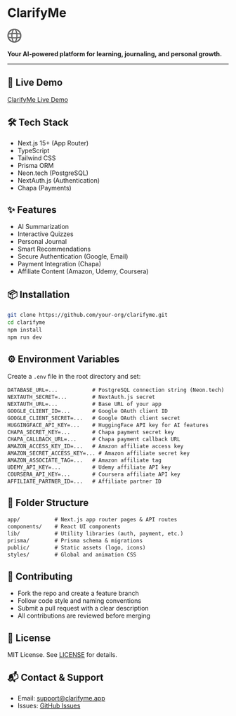 # ClarifyMe

![ClarifyMe Logo](public/globe.svg)

**Your AI-powered platform for learning, journaling, and personal growth.**

---

## 🚀 Live Demo

[ClarifyMe Live Demo](https://clarifyme.app)

## 🛠 Tech Stack

- Next.js 15+ (App Router)
- TypeScript
- Tailwind CSS
- Prisma ORM
- Neon.tech (PostgreSQL)
- NextAuth.js (Authentication)
- Chapa (Payments)

## ✨ Features

- AI Summarization
- Interactive Quizzes
- Personal Journal
- Smart Recommendations
- Secure Authentication (Google, Email)
- Payment Integration (Chapa)
- Affiliate Content (Amazon, Udemy, Coursera)

## 📦 Installation

```bash
git clone https://github.com/your-org/clarifyme.git
cd clarifyme
npm install
npm run dev
```

## ⚙️ Environment Variables

Create a `.env` file in the root directory and set:

```env
DATABASE_URL=...           # PostgreSQL connection string (Neon.tech)
NEXTAUTH_SECRET=...        # NextAuth.js secret
NEXTAUTH_URL=...           # Base URL of your app
GOOGLE_CLIENT_ID=...       # Google OAuth client ID
GOOGLE_CLIENT_SECRET=...   # Google OAuth client secret
HUGGINGFACE_API_KEY=...    # HuggingFace API key for AI features
CHAPA_SECRET_KEY=...       # Chapa payment secret key
CHAPA_CALLBACK_URL=...     # Chapa payment callback URL
AMAZON_ACCESS_KEY_ID=...   # Amazon affiliate access key
AMAZON_SECRET_ACCESS_KEY=... # Amazon affiliate secret key
AMAZON_ASSOCIATE_TAG=...   # Amazon affiliate tag
UDEMY_API_KEY=...          # Udemy affiliate API key
COURSERA_API_KEY=...       # Coursera affiliate API key
AFFILIATE_PARTNER_ID=...   # Affiliate partner ID
```

## 📁 Folder Structure

```text
app/           # Next.js app router pages & API routes
components/    # React UI components
lib/           # Utility libraries (auth, payment, etc.)
prisma/        # Prisma schema & migrations
public/        # Static assets (logo, icons)
styles/        # Global and animation CSS
```

## 🤝 Contributing

- Fork the repo and create a feature branch
- Follow code style and naming conventions
- Submit a pull request with a clear description
- All contributions are reviewed before merging

## 📄 License

MIT License. See [LICENSE](LICENSE) for details.

## 📬 Contact & Support

- Email: [support@clarifyme.app](mailto:support@clarifyme.app)
- Issues: [GitHub Issues](https://github.com/your-org/clarifyme/issues)
